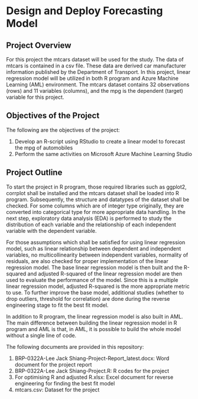 # Design and Deploy Forecasting Model

## Project Overview
For this project the mtcars dataset will be used for the study. The data of mtcars is contained in a csv file. These data are derived car manufacturer information published by the Department of Transport. In this project, linear regression model will be utilized in both R program and Azure Machine Learning (AML) environment. The mtcars dataset contains 32 observations (rows) and 11 variables (columns), and the mpg is the dependent (target) variable for this project.

## Objectives of the Project
The following are the objectives of the project:
1.	Develop an R-script using RStudio to create a linear model to forecast the mpg of automobiles
2.	Perform the same activities on Microsoft Azure Machine Learning Studio

## Project Outline
To start the project in R program, those required libraries such as ggplot2, corrplot shall be installed and the mtcars dataset shall be loaded into R program. Subsequently, the structure and datatypes of the dataset shall be checked. For some columns which are of integer type originally, they are converted into categorical type for more appropriate data handling. In the next step, exploratory data analysis (EDA) is performed to study the distribution of each variable and the relationship of each independent variable with the dependent variable.

For those assumptions which shall be satisfied for using linear regression model, such as linear relationship between dependent and independent variables, no multicollinearity between independent variables, normality of residuals, are also checked for proper implementation of the linear regression model. The base linear regression model is then built and the R-squared and adjusted R-squared of the linear regression model are then used to evaluate the performance of the model. Since this is a multiple linear regression model, adjusted R-squared is the more appropriate metric to use. To further improve the base model, additional studies (whether to drop outliers, threshold for correlation) are done during the reverse engineering stage to fit the best fit model.

In addition to R program, the linear regression model is also built in AML. The main difference between building the linear regression model in R program and AML is that, in AML, it is possible to build the whole model without a single line of code. 

The following documents are provided in this repository:
  1. BRP-0322A-Lee Jack Shiang-Project-Report_latest.docx: Word document for the project report
  2. BRP-0322A-Lee Jack Shiang-Project.R: R codes for the project
  3. For optimising R and adjusted R.xlsx: Excel document for reverse engineering for finding the best fit model
  4. mtcars.csv: Dataset for the project
